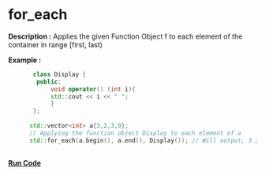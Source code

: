 # for_each 

**Description :**  Applies the given Function Object f to each element of the container in range [first, last)
 
**Example :**
```cpp
       class Display {
        public: 
            void operator() (int i){ 
            std::cout << i << " ";
            }
       };
       
      std::vector<int> a{3,2,3,9};
      // Applying the function object Display to each element of a 
      std::for_each(a.begin(), a.end(), Display()); // Will output, 3 2 3 9
      
```
**[Run Code](https://rextester.com/BNHGL9456)**
